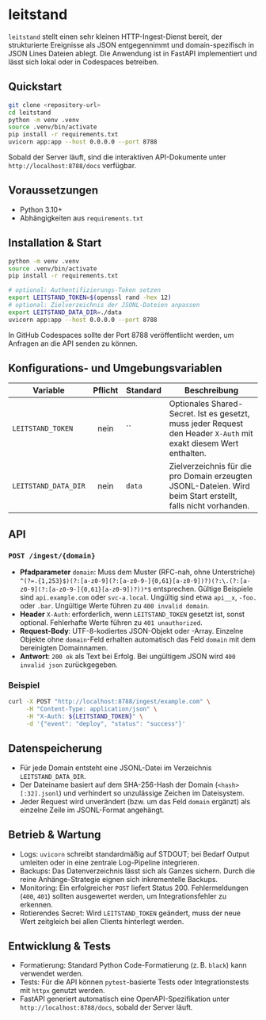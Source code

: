 # leitstand

`leitstand` stellt einen sehr kleinen HTTP-Ingest-Dienst bereit, der strukturierte Ereignisse
als JSON entgegennimmt und domain-spezifisch in JSON Lines Dateien ablegt. Die Anwendung ist in
FastAPI implementiert und lässt sich lokal oder in Codespaces betreiben.

## Quickstart
```bash
git clone <repository-url>
cd leitstand
python -m venv .venv
source .venv/bin/activate
pip install -r requirements.txt
uvicorn app:app --host 0.0.0.0 --port 8788
```

Sobald der Server läuft, sind die interaktiven API-Dokumente unter
`http://localhost:8788/docs` verfügbar.

## Voraussetzungen
* Python 3.10+
* Abhängigkeiten aus `requirements.txt`

## Installation & Start
```bash
python -m venv .venv
source .venv/bin/activate
pip install -r requirements.txt

# optional: Authentifizierungs-Token setzen
export LEITSTAND_TOKEN=$(openssl rand -hex 12)
# optional: Zielverzeichnis der JSONL-Dateien anpassen
export LEITSTAND_DATA_DIR=./data
uvicorn app:app --host 0.0.0.0 --port 8788
```

In GitHub Codespaces sollte der Port 8788 veröffentlicht werden, um Anfragen an die API senden zu können.

## Konfigurations- und Umgebungsvariablen
| Variable               | Pflicht | Standard | Beschreibung |
|------------------------|:-------:|----------|--------------|
| `LEITSTAND_TOKEN`      | nein    | ``       | Optionales Shared-Secret. Ist es gesetzt, muss jeder Request den Header `X-Auth` mit exakt diesem Wert enthalten. |
| `LEITSTAND_DATA_DIR`   | nein    | `data`   | Zielverzeichnis für die pro Domain erzeugten JSONL-Dateien. Wird beim Start erstellt, falls nicht vorhanden. |

## API
### `POST /ingest/{domain}`
* **Pfadparameter** `domain`: Muss dem Muster (RFC-nah, ohne Unterstriche)
  `^(?=.{1,253}$)(?:[a-z0-9](?:[a-z0-9-]{0,61}[a-z0-9])?)(?:\.(?:[a-z0-9](?:[a-z0-9-]{0,61}[a-z0-9])?))*$`
  entsprechen. Gültige Beispiele sind `api.example.com` oder `svc-a.local`. Ungültig
  sind etwa `api__x`, `-foo.` oder `.bar`. Ungültige Werte führen zu
  `400 invalid domain`.
* **Header** `X-Auth`: erforderlich, wenn `LEITSTAND_TOKEN` gesetzt ist, sonst optional. Fehlerhafte Werte führen zu `401 unauthorized`.
* **Request-Body**: UTF-8-kodiertes JSON-Objekt oder -Array. Einzelne Objekte ohne `domain`-Feld erhalten automatisch das Feld `domain` mit dem bereinigten Domainnamen.
* **Antwort**: `200 ok` als Text bei Erfolg. Bei ungültigem JSON wird `400 invalid json` zurückgegeben.

### Beispiel
```bash
curl -X POST "http://localhost:8788/ingest/example.com" \
     -H "Content-Type: application/json" \
     -H "X-Auth: ${LEITSTAND_TOKEN}" \
     -d '{"event": "deploy", "status": "success"}'
```

## Datenspeicherung
* Für jede Domain entsteht eine JSONL-Datei im Verzeichnis `LEITSTAND_DATA_DIR`.
* Der Dateiname basiert auf dem SHA-256-Hash der Domain (`<hash>[:32].jsonl`) und verhindert so unzulässige Zeichen im Dateisystem.
* Jeder Request wird unverändert (bzw. um das Feld `domain` ergänzt) als einzelne Zeile im JSONL-Format angehängt.

## Betrieb & Wartung
* Logs: `uvicorn` schreibt standardmäßig auf STDOUT; bei Bedarf Output umleiten oder in eine zentrale Log-Pipeline integrieren.
* Backups: Das Datenverzeichnis lässt sich als Ganzes sichern. Durch die reine Anhänge-Strategie eignen sich inkrementelle Backups.
* Monitoring: Ein erfolgreicher `POST` liefert Status 200. Fehlermeldungen (`400`, `401`) sollten ausgewertet werden, um Integrationsfehler zu erkennen.
* Rotierendes Secret: Wird `LEITSTAND_TOKEN` geändert, muss der neue Wert zeitgleich bei allen Clients hinterlegt werden.

## Entwicklung & Tests
* Formatierung: Standard Python Code-Formatierung (z. B. `black`) kann verwendet werden.
* Tests: Für die API können `pytest`-basierte Tests oder Integrationstests mit `httpx` genutzt werden.
* FastAPI generiert automatisch eine OpenAPI-Spezifikation unter `http://localhost:8788/docs`, sobald der Server läuft.
